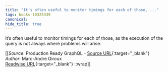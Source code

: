 ```yaml
---
title: "It’s often useful to monitor timings for each of those, ..."
tags: books-10325339
canonical: 
hide_title: true
---
```


It’s often useful to monitor timings for each of those, as the execution of the query is not always where problems will arise.


[[_Source_: Production Ready GraphQL - [Source URL](){:target="_blank"}<br>
_Author_: Marc-Andre Giroux<br>
[Readwise URL](https://readwise.io/open/210672378){:target="_blank"}
::wrap]]